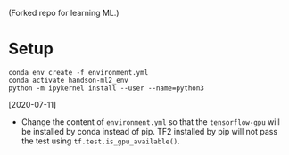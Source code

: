 (Forked repo for learning ML.)

# Setup

```
conda env create -f environment.yml
conda activate handson-ml2_env
python -m ipykernel install --user --name=python3
```

[2020-07-11]

* Change the content of `environment.yml` so that the `tensorflow-gpu`
  will be installed by conda instead of pip.
  TF2 installed by pip will not pass the test using `tf.test.is_gpu_available()`.
